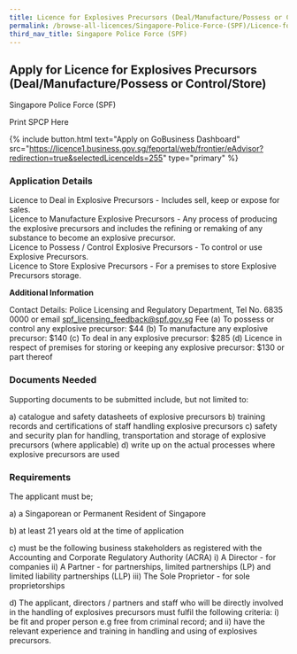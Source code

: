 ```yaml
---
title: Licence for Explosives Precursors (Deal/Manufacture/Possess or Control/Store)
permalink: /browse-all-licences/Singapore-Police-Force-(SPF)/Licence-for-Explosives-Precursors-(Deal-Manufacture-Possess-or-Control-Store)
third_nav_title: Singapore Police Force (SPF)
---
```


## Apply for Licence for Explosives Precursors (Deal/Manufacture/Possess or Control/Store)

Singapore Police Force (SPF)

Print SPCP Here


{% include button.html text="Apply on GoBusiness Dashboard" src="https://licence1.business.gov.sg/feportal/web/frontier/eAdvisor?redirection=true&selectedLicenceIds=255" type="primary" %}

### Application Details

<p>Licence to Deal in Explosive Precursors - Includes sell, keep or expose for sales.<br>Licence to Manufacture Explosive Precursors - Any process of producing the explosive precursors and includes the refining or remaking of any substance to become an explosive precursor.<br>Licence to Possess / Control Explosive Precursors - To control or use Explosive Precursors.<br>Licence to Store Explosive Precursors - For a premises to store Explosive Precursors storage.</p>

**Additional Information**

Contact Details: Police Licensing and Regulatory Department, Tel No. 6835 0000 or email spf_licensing_feedback@spf.gov.sg
Fee
(a) To possess or control any explosive precursor: $44
(b) To manufacture any explosive precursor:  $140
(c) To deal in any explosive precursor: $285
(d) Licence in respect of premises for storing or keeping any explosive precursor: $130
or part thereof

### Documents Needed

Supporting documents to be submitted include, but not limited to:

a) catalogue and safety datasheets of explosive precursors
b) training records and certifications of staff handling explosive precursors
c) safety and security plan for handling, transportation and storage of explosive precursors (where applicable)
d) write up on the actual processes where explosive precursors are used

### Requirements

The applicant must be;

a) a Singaporean or Permanent Resident of Singapore

b) at least 21 years old at the time of application

c) must be the following business stakeholders as registered with the Accounting and Corporate Regulatory Authority (ACRA)
i) A Director - for companies
ii) A Partner - for partnerships, limited partnerships (LP) and limited liability partnerships (LLP)
iii) The Sole Proprietor - for sole proprietorships

d) The applicant, directors / partners and staff who will be directly involved in the handling of explosives precursors must fulfil the following criteria:
i) be fit and proper person e.g free from criminal record; and
ii) have the relevant experience and training in handling and using of explosives precursors.

